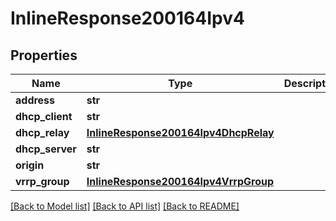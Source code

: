 # InlineResponse200164Ipv4

## Properties
Name | Type | Description | Notes
------------ | ------------- | ------------- | -------------
**address** | **str** |  | [optional] 
**dhcp_client** | **str** |  | [optional] 
**dhcp_relay** | [**InlineResponse200164Ipv4DhcpRelay**](InlineResponse200164Ipv4DhcpRelay.md) |  | [optional] 
**dhcp_server** | **str** |  | [optional] 
**origin** | **str** |  | [optional] 
**vrrp_group** | [**InlineResponse200164Ipv4VrrpGroup**](InlineResponse200164Ipv4VrrpGroup.md) |  | [optional] 

[[Back to Model list]](../README.md#documentation-for-models) [[Back to API list]](../README.md#documentation-for-api-endpoints) [[Back to README]](../README.md)

